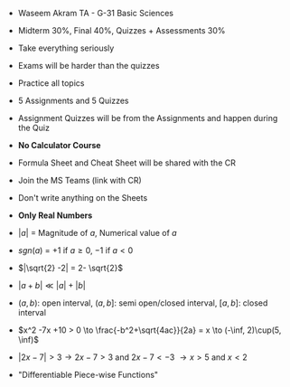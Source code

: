 - Waseem Akram TA - G-31 Basic Sciences
- Midterm 30%, Final 40%, Quizzes + Assessments 30%
- Take everything seriously
- Exams will be harder than the quizzes
- Practice all topics
- 5 Assignments and 5 Quizzes
- Assignment Quizzes will be from the Assignments and happen during the Quiz
- **No Calculator Course**
- Formula Sheet and Cheat Sheet will be shared with the CR
- Join the MS Teams (link with CR)
- Don't write anything on the Sheets
- **Only Real Numbers**

- $|a|$ = Magnitude of $a$, Numerical value of $a$
- $sgn(a)$ = $+1$ if $a \geq 0$, $-1$ if $a < 0$
- $|\sqrt{2} -2| = 2- \sqrt{2}$
- $|a+b| \ll |a|+|b|$
- $(a,b)$: open interval, $(a,b]$: semi open/closed interval, $[a,b]$: closed interval
- $x^2 -7x +10 > 0 \to \frac{-b^2+\sqrt{4ac}}{2a} = x \to (-\inf, 2)\cup(5, \inf)$
- $|2x-7| > 3 \to 2x -7 > 3$ and $2x-7 < -3$ $\to x > 5$ and $x < 2$
- "Differentiable Piece-wise Functions"